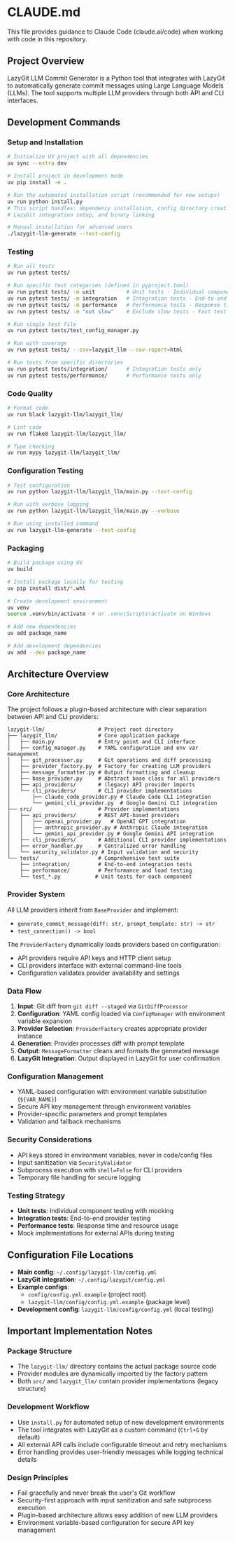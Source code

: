 # CLAUDE.md

This file provides guidance to Claude Code (claude.ai/code) when working with code in this repository.

## Project Overview

LazyGit LLM Commit Generator is a Python tool that integrates with LazyGit to automatically generate commit messages using Large Language Models (LLMs). The tool supports multiple LLM providers through both API and CLI interfaces.

## Development Commands

### Setup and Installation
```bash
# Initialize UV project with all dependencies
uv sync --extra dev

# Install project in development mode
uv pip install -e .

# Run the automated installation script (recommended for new setups)
uv run python install.py
# This script handles: dependency installation, config directory creation,
# LazyGit integration setup, and binary linking

# Manual installation for advanced users
./lazygit-llm-generate --test-config
```

### Testing
```bash
# Run all tests
uv run pytest tests/

# Run specific test categories (defined in pyproject.toml)
uv run pytest tests/ -m unit          # Unit tests - Individual component testing
uv run pytest tests/ -m integration   # Integration tests - End-to-end provider testing  
uv run pytest tests/ -m performance   # Performance tests - Response time and resource usage
uv run pytest tests/ -m "not slow"    # Exclude slow tests - Fast test execution

# Run single test file
uv run pytest tests/test_config_manager.py

# Run with coverage
uv run pytest tests/ --cov=lazygit_llm --cov-report=html

# Run tests from specific directories
uv run pytest tests/integration/      # Integration tests only
uv run pytest tests/performance/      # Performance tests only
```

### Code Quality
```bash
# Format code
uv run black lazygit-llm/lazygit_llm/

# Lint code
uv run flake8 lazygit-llm/lazygit_llm/

# Type checking
uv run mypy lazygit-llm/lazygit_llm/
```

### Configuration Testing
```bash
# Test configuration
uv run python lazygit-llm/lazygit_llm/main.py --test-config

# Run with verbose logging
uv run python lazygit-llm/lazygit_llm/main.py --verbose

# Run using installed command
uv run lazygit-llm-generate --test-config
```

### Packaging
```bash
# Build package using UV
uv build

# Install package locally for testing
uv pip install dist/*.whl

# Create development environment
uv venv
source .venv/bin/activate  # or .venv\Scripts\activate on Windows

# Add new dependencies
uv add package_name

# Add development dependencies
uv add --dev package_name
```

## Architecture Overview

### Core Architecture
The project follows a plugin-based architecture with clear separation between API and CLI providers:

```
lazygit-llm/                 # Project root directory
├── lazygit_llm/             # Core application package
│   ├── main.py              # Entry point and CLI interface
│   ├── config_manager.py    # YAML configuration and env var management
│   ├── git_processor.py     # Git operations and diff processing
│   ├── provider_factory.py  # Factory for creating LLM providers
│   ├── message_formatter.py # Output formatting and cleanup
│   ├── base_provider.py     # Abstract base class for all providers
│   ├── api_providers/       # (legacy) API provider imports
│   └── cli_providers/       # CLI provider implementations
│       ├── claude_code_provider.py # Claude Code CLI integration
│       └── gemini_cli_provider.py  # Google Gemini CLI integration
├── src/                     # Provider implementations
│   ├── api_providers/       # REST API-based providers
│   │   ├── openai_provider.py   # OpenAI GPT integration
│   │   ├── anthropic_provider.py # Anthropic Claude integration
│   │   └── gemini_api_provider.py # Google Gemini API integration
│   ├── cli_providers/       # Additional CLI provider implementations
│   ├── error_handler.py     # Centralized error handling
│   └── security_validator.py # Input validation and security
└── tests/                   # Comprehensive test suite
    ├── integration/         # End-to-end integration tests
    ├── performance/         # Performance and load testing
    └── test_*.py           # Unit tests for each component
```

### Provider System
All LLM providers inherit from `BaseProvider` and implement:
- `generate_commit_message(diff: str, prompt_template: str) -> str`
- `test_connection() -> bool`

The `ProviderFactory` dynamically loads providers based on configuration:
- API providers require API keys and HTTP client setup
- CLI providers interface with external command-line tools
- Configuration validates provider availability and settings

### Data Flow
1. **Input**: Git diff from `git diff --staged` via `GitDiffProcessor`
2. **Configuration**: YAML config loaded via `ConfigManager` with environment variable expansion
3. **Provider Selection**: `ProviderFactory` creates appropriate provider instance
4. **Generation**: Provider processes diff with prompt template
5. **Output**: `MessageFormatter` cleans and formats the generated message
6. **LazyGit Integration**: Output displayed in LazyGit for user confirmation

### Configuration Management
- YAML-based configuration with environment variable substitution (`${VAR_NAME}`)
- Secure API key management through environment variables
- Provider-specific parameters and prompt templates
- Validation and fallback mechanisms

### Security Considerations
- API keys stored in environment variables, never in code/config files
- Input sanitization via `SecurityValidator`
- Subprocess execution with `shell=False` for CLI providers
- Temporary file handling for secure logging

### Testing Strategy
- **Unit tests**: Individual component testing with mocking
- **Integration tests**: End-to-end provider testing
- **Performance tests**: Response time and resource usage
- Mock implementations for external APIs during testing

## Configuration File Locations
- **Main config**: `~/.config/lazygit-llm/config.yml`
- **LazyGit integration**: `~/.config/lazygit/config.yml`
- **Example configs**: 
  - `config/config.yml.example` (project root)
  - `lazygit-llm/config/config.yml.example` (package level)
- **Development config**: `lazygit-llm/config/config.yml` (local testing)

## Important Implementation Notes

### Package Structure
- The `lazygit-llm/` directory contains the actual package source code
- Provider modules are dynamically imported by the factory pattern
- Both `src/` and `lazygit_llm/` contain provider implementations (legacy structure)

### Development Workflow  
- Use `install.py` for automated setup of new development environments
- The tool integrates with LazyGit as a custom command (`Ctrl+G` by default)
- All external API calls include configurable timeout and retry mechanisms
- Error handling provides user-friendly messages while logging technical details

### Design Principles
- Fail gracefully and never break the user's Git workflow
- Security-first approach with input sanitization and safe subprocess execution
- Plugin-based architecture allows easy addition of new LLM providers
- Environment variable-based configuration for secure API key management